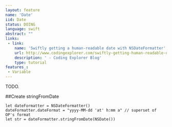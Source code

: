 ```yaml
---
layout: feature
name: 'Date'
iid: Date
status: DOING
language: swift
abstract: ""
links:
 - link:
    name: 'Swiftly getting a human-readable date with NSDateFormatter'
    url: http://www.codingexplorer.com/swiftly-getting-human-readable-date-nsdateformatter/
    description: ' - Coding Explorer Blog'
    type: tutorial
features_:
 - Variable
---
```


TODO.

##Create stringFromDate

<pre><code>let dateFormatter = NSDateFormatter()
dateFormatter.dateFormat = "yyyy-MM-dd 'at' h:mm a" // superset of OP's format
let str = dateFormatter.stringFromDate(NSDate())
</code></pre>
